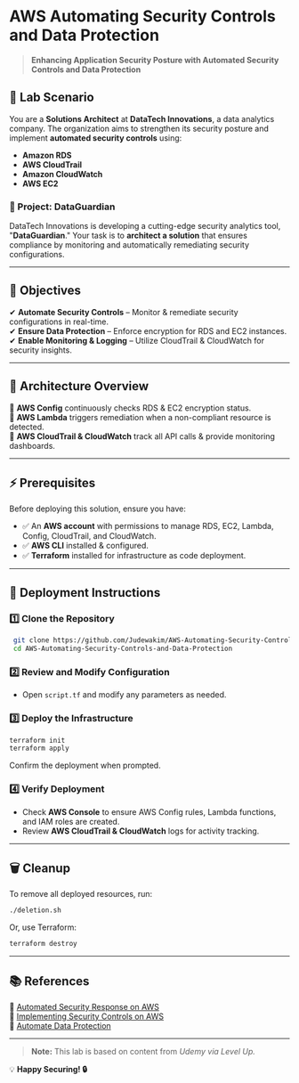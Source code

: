 # AWS Automating Security Controls and Data Protection

> **Enhancing Application Security Posture with Automated Security Controls and Data Protection**

## 📝 Lab Scenario

You are a **Solutions Architect** at **DataTech Innovations**, a data analytics company. The organization aims to strengthen its security posture and implement **automated security controls** using:

- **Amazon RDS**
- **AWS CloudTrail**
- **Amazon CloudWatch**
- **AWS EC2**

### 🌟 Project: **DataGuardian**
DataTech Innovations is developing a cutting-edge security analytics tool, "**DataGuardian**." Your task is to **architect a solution** that ensures compliance by monitoring and automatically remediating security configurations.

---

## 🎯 Objectives

✔ **Automate Security Controls** – Monitor & remediate security configurations in real-time.<br>
✔ **Ensure Data Protection** – Enforce encryption for RDS and EC2 instances.<br>
✔ **Enable Monitoring & Logging** – Utilize CloudTrail & CloudWatch for security insights. <br>

---

## 📌 Architecture Overview

🔹 **AWS Config** continuously checks RDS & EC2 encryption status.<br>
🔹 **AWS Lambda** triggers remediation when a non-compliant resource is detected.<br>
🔹 **AWS CloudTrail & CloudWatch** track all API calls & provide monitoring dashboards.

---

## ⚡ Prerequisites

Before deploying this solution, ensure you have:

- ✅ An **AWS account** with permissions to manage RDS, EC2, Lambda, Config, CloudTrail, and CloudWatch.
- ✅ **AWS CLI** installed & configured.
- ✅ **Terraform** installed for infrastructure as code deployment.

---

## 🚀 Deployment Instructions

### 1️⃣ **Clone the Repository**
```bash
 git clone https://github.com/Judewakim/AWS-Automating-Security-Controls-and-Data-Protection.git
 cd AWS-Automating-Security-Controls-and-Data-Protection
```

### 2️⃣ **Review and Modify Configuration**
- Open `script.tf` and modify any parameters as needed.

### 3️⃣ **Deploy the Infrastructure**
```bash
terraform init
terraform apply
```
Confirm the deployment when prompted.

### 4️⃣ **Verify Deployment**
- Check **AWS Console** to ensure AWS Config rules, Lambda functions, and IAM roles are created.
- Review **AWS CloudTrail & CloudWatch** logs for activity tracking.

---

## 🗑 Cleanup

To remove all deployed resources, run:
```bash
./deletion.sh
```

Or, use Terraform:
```bash
terraform destroy
```

---

## 📚 References

📌 [Automated Security Response on AWS](https://aws.amazon.com/solutions/implementations/automated-security-response-on-aws/)<br>
📌 [Implementing Security Controls on AWS](https://docs.aws.amazon.com/prescriptive-guidance/latest/aws-security-controls/introduction.html)<br>
📌 [Automate Data Protection](https://docs.aws.amazon.com/wellarchitected/latest/security-pillar/sec_protect_data_rest_automate_protection.html)

---

> **Note:** This lab is based on content from *Udemy via Level Up.*

💡 **Happy Securing! 🔒**

